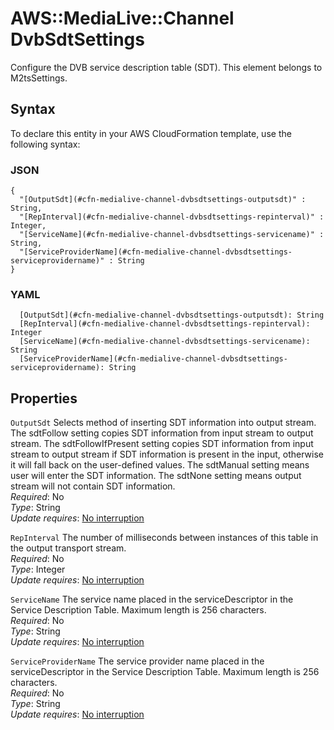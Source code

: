 # AWS::MediaLive::Channel DvbSdtSettings<a name="aws-properties-medialive-channel-dvbsdtsettings"></a>

Configure the DVB service description table \(SDT\)\. This element belongs to M2tsSettings\.

## Syntax<a name="aws-properties-medialive-channel-dvbsdtsettings-syntax"></a>

To declare this entity in your AWS CloudFormation template, use the following syntax:

### JSON<a name="aws-properties-medialive-channel-dvbsdtsettings-syntax.json"></a>

```
{
  "[OutputSdt](#cfn-medialive-channel-dvbsdtsettings-outputsdt)" : String,
  "[RepInterval](#cfn-medialive-channel-dvbsdtsettings-repinterval)" : Integer,
  "[ServiceName](#cfn-medialive-channel-dvbsdtsettings-servicename)" : String,
  "[ServiceProviderName](#cfn-medialive-channel-dvbsdtsettings-serviceprovidername)" : String
}
```

### YAML<a name="aws-properties-medialive-channel-dvbsdtsettings-syntax.yaml"></a>

```
  [OutputSdt](#cfn-medialive-channel-dvbsdtsettings-outputsdt): String
  [RepInterval](#cfn-medialive-channel-dvbsdtsettings-repinterval): Integer
  [ServiceName](#cfn-medialive-channel-dvbsdtsettings-servicename): String
  [ServiceProviderName](#cfn-medialive-channel-dvbsdtsettings-serviceprovidername): String
```

## Properties<a name="aws-properties-medialive-channel-dvbsdtsettings-properties"></a>

`OutputSdt`  <a name="cfn-medialive-channel-dvbsdtsettings-outputsdt"></a>
Selects method of inserting SDT information into output stream\. The sdtFollow setting copies SDT information from input stream to output stream\. The sdtFollowIfPresent setting copies SDT information from input stream to output stream if SDT information is present in the input, otherwise it will fall back on the user\-defined values\. The sdtManual setting means user will enter the SDT information\. The sdtNone setting means output stream will not contain SDT information\.  
*Required*: No  
*Type*: String  
*Update requires*: [No interruption](https://docs.aws.amazon.com/AWSCloudFormation/latest/UserGuide/using-cfn-updating-stacks-update-behaviors.html#update-no-interrupt)

`RepInterval`  <a name="cfn-medialive-channel-dvbsdtsettings-repinterval"></a>
The number of milliseconds between instances of this table in the output transport stream\.  
*Required*: No  
*Type*: Integer  
*Update requires*: [No interruption](https://docs.aws.amazon.com/AWSCloudFormation/latest/UserGuide/using-cfn-updating-stacks-update-behaviors.html#update-no-interrupt)

`ServiceName`  <a name="cfn-medialive-channel-dvbsdtsettings-servicename"></a>
The service name placed in the serviceDescriptor in the Service Description Table\. Maximum length is 256 characters\.  
*Required*: No  
*Type*: String  
*Update requires*: [No interruption](https://docs.aws.amazon.com/AWSCloudFormation/latest/UserGuide/using-cfn-updating-stacks-update-behaviors.html#update-no-interrupt)

`ServiceProviderName`  <a name="cfn-medialive-channel-dvbsdtsettings-serviceprovidername"></a>
The service provider name placed in the serviceDescriptor in the Service Description Table\. Maximum length is 256 characters\.  
*Required*: No  
*Type*: String  
*Update requires*: [No interruption](https://docs.aws.amazon.com/AWSCloudFormation/latest/UserGuide/using-cfn-updating-stacks-update-behaviors.html#update-no-interrupt)